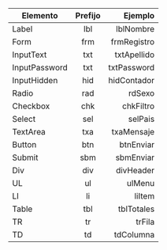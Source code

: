
| Elemento        | Prefijo         | Ejemplo         |
| --------------- |:---------------:| ---------------:|
| Label           | lbl             | lblNombre       |
| Form            | frm             | frmRegistro     |
| InputText       | txt             | txtApellido     |
| InputPassword   | txt             | txtPassword     |
| InputHidden     | hid             | hidContador     |
| Radio           | rad             | rdSexo          |
| Checkbox        | chk             | chkFiltro       |
| Select          | sel             | selPais         |
| TextArea        | txa             | txaMensaje      |
| Button          | btn             | btnEnviar       |
| Submit          | sbm             | sbmEnviar       |
| Div             | div             | divHeader       |
| UL              | ul              | ulMenu          |
| LI              | li              | liItem          |
| Table           | tbl             | tblTotales      |
| TR              | tr              | trFila          |
| TD              | td              | tdColumna       |